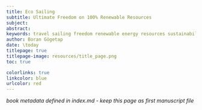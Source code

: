```yaml
---
title: Eco Sailing
subtitle: Ultimate Freedom on 100% Renewable Resources
subject:  
abstract: 
keywords: travel sailing freedom renewable energy resources sustainability eco ecology environment
author: Boran Gögetap
date: \today
titlepage: true
titlepage-image: resources/title_page.png
toc: true

colorlinks: true
linkcolor: blue
urlcolor: red
---
```


*book metadata defined in index.md - keep this page as first manuscript file*

